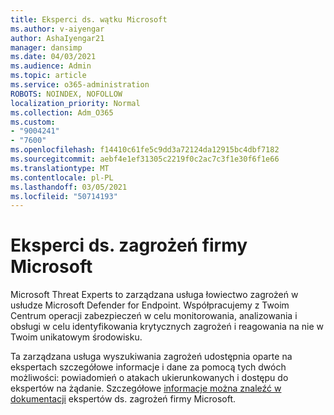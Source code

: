 ```yaml
---
title: Eksperci ds. wątku Microsoft
ms.author: v-aiyengar
author: AshaIyengar21
manager: dansimp
ms.date: 04/03/2021
ms.audience: Admin
ms.topic: article
ms.service: o365-administration
ROBOTS: NOINDEX, NOFOLLOW
localization_priority: Normal
ms.collection: Adm_O365
ms.custom:
- "9004241"
- "7600"
ms.openlocfilehash: f14410c61fe5c9dd3a72124da12915bc4dbf7182
ms.sourcegitcommit: aebf4e1ef31305c2219f0c2ac7c3f1e30f6f1e66
ms.translationtype: MT
ms.contentlocale: pl-PL
ms.lasthandoff: 03/05/2021
ms.locfileid: "50714193"
---
```

# <a name="microsoft-threat-experts"></a>Eksperci ds. zagrożeń firmy Microsoft

Microsoft Threat Experts to zarządzana usługa łowiectwo zagrożeń w usłudze Microsoft Defender for Endpoint.  Współpracujemy z Twoim Centrum operacji zabezpieczeń w celu monitorowania, analizowania i obsługi w celu identyfikowania krytycznych zagrożeń i reagowania na nie w Twoim unikatowym środowisku.

Ta zarządzana usługa wyszukiwania zagrożeń udostępnia oparte na ekspertach szczegółowe informacje i dane za pomocą tych dwóch możliwości: powiadomień o atakach ukierunkowanych i dostępu do ekspertów na żądanie. Szczegółowe [informacje można znaleźć w dokumentacji](https://docs.microsoft.com/windows/security/threat-protection/microsoft-defender-atp/microsoft-threat-experts) ekspertów ds. zagrożeń firmy Microsoft.
